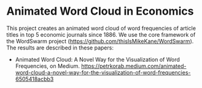 # Animated  Word Cloud in Economics

This project creates an animated word cloud of word frequencies of article titles in top 5 economic journals since 1886.
We use the core framework of the WordSwarm project (https://github.com/thisIsMikeKane/WordSwarm). 
The results are described in these papers:
* Animated Word Cloud: A Novel Way for the Visualization of Word Frequencies, on Medium. https://petrkorab.medium.com/animated-word-cloud-a-novel-way-for-the-visualization-of-word-frequencies-6505418acbb3
